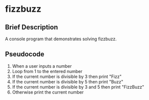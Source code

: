 # fizzbuzz

## Brief Description
A console program that demonstrates solving fizzbuzz.

## Pseudocode
1. When a user inputs a number
2. Loop from 1 to the entered number
3. If the current number is divisible by 3 then print "Fizz"
4. If the current number is divisible by 5 then print "Buzz"
5. If the current number is divisible by 3 and 5 then print "FizzBuzz"
6. Otherwise print the current number